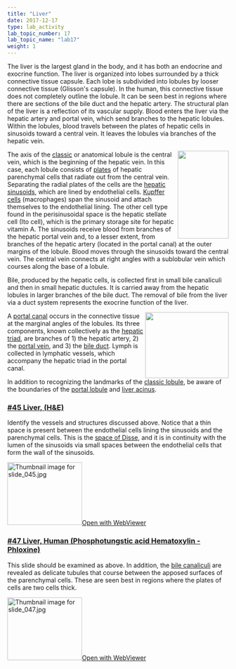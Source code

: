```yaml
---
title: "Liver"
date: 2017-12-17
type: lab_activity
lab_topic_number: 17
lab_topic_name: "lab17"
weight: 1
---
```

<div class="entrybody">
						<p>The liver is the largest gland in the body, and it has both an endocrine and exocrine function. The liver is organized into lobes surrounded by a thick connective tissue capsule. Each lobe is subdivided into lobules by looser connective tissue (Glisson's capsule). In the human, this connective tissue does not completely outline the lobule. It can be seen best in regions where there are sections of the bile duct and the hepatic artery. The structural plan of the liver is a reflection of its vascular supply. Blood enters the liver via the hepatic artery and portal vein, which send branches to the hepatic lobules. Within the lobules, blood travels between the plates of hepatic cells in sinusoids toward a central vein. It leaves the lobules via branches of the hepatic vein.</p>

<p><img src="/assets/images/Liver.jpg" style="width:116px; height:200px; float:right;">The axis of the <u>classic</u> or anatomical lobule is the central vein, which is the beginning of the hepatic vein. In this case, each lobule consists of <u>plates</u> of hepatic parenchymal cells that radiate out from the central vein. Separating the radial plates of the cells are the <u>hepatic sinusoids</u>, which are lined by endothelial cells. <u>Kupffer cells</u> (macrophages) span the sinusoid and attach themselves to the endothelial lining. The other cell type found in the perisinusoidal space is the hepatic stellate cell (Ito cell), which is the primary storage site for hepatic vitamin A. The sinusoids receive blood from branches of the hepatic portal vein and, to a lesser extent, from branches of the hepatic artery (located in the portal canal) at the outer margins of the lobule. Blood moves through the sinusoids toward the central vein. The central vein connects at right angles with a sublobular vein which courses along the base of a lobule.</p>

<p>Bile, produced by the hepatic cells, is collected first in small bile canaliculi and then in small hepatic ductules. It is carried away from the hepatic lobules in larger branches of the bile duct. The removal of bile from the liver via a duct system represents the exocrine function of the liver.  </p>

<p><img src="/assets/images/Liver%20-%20portal%20triad.jpg" style="width:190px; height:150px; float:right;">A <u>portal canal</u> occurs in the connective tissue at the marginal angles of the lobules.  Its three components, known collectively as the <u>hepatic triad</u>, are branches of 1) the hepatic artery, 2) the <u>portal vein</u>, and 3) the <u>bile duct</u>. Lymph is collected in lymphatic vessels, which accompany the hepatic triad in the portal canal.</p>

<p>In addition to recognizing the landmarks of the <u>classic lobule</u>, be aware of the boundaries of the <u>portal lobule</u> and <u>liver acinus</u>.</p>

<h3><u>#45 Liver, (H&amp;E)</u></h3>

<p>Identify the vessels and structures discussed above.  Notice that a thin space is present between the endothelial cells lining the sinusoids and the parenchymal cells.  This is the <u>space of Disse</u>, and it is in continuity with the lumen of the sinusoids via small spaces between the endothelial cells that form the wall of the sinusoids.</p>

<div class="thumbnail"> <a href="http://virtualslides.cumc.columbia.edu/45.svs/view.apml?" target="_blank"><img alt="Thumbnail image for slide_045.jpg" src="/assets/images/slide_045-thumb-170x143-1488.jpg" width="170" height="143" class="mt-image-left"></a><a href="http://virtualslides.cumc.columbia.edu/45.svs/view.apml?" target="_blank">Open with WebViewer</a></div>

<h3><u>#47 Liver, Human (Phosphotungstic acid Hematoxylin - Phloxine)</u></h3>

<p>This slide should be examined as above.  In addition, the <u>bile canaliculi</u> are revealed as delicate tubules that course between the apposed surfaces of the parenchymal cells.  These are seen best in regions where the plates of cells are two cells thick. </p>

<div class="thumbnail"> <a href="http://virtualslides.cumc.columbia.edu/47.svs/view.apml?" target="_blank"><img alt="Thumbnail image for slide_047.jpg" src="/assets/images/slide_047-thumb-170x143-1494.jpg" width="170" height="143" class="mt-image-left"></a><a href="http://virtualslides.cumc.columbia.edu/47.svs/view.apml?" target="_blank">Open with WebViewer</a></div>
						
						
</div>
